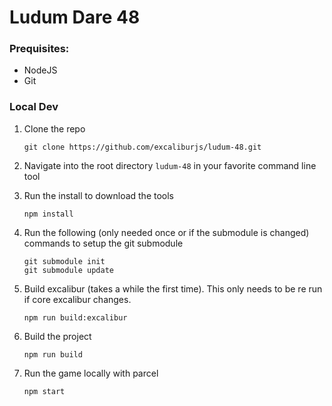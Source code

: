 # Ludum Dare 48

### Prequisites:

- NodeJS
- Git

### Local Dev

1.  Clone the repo

        git clone https://github.com/excaliburjs/ludum-48.git

2.  Navigate into the root directory `ludum-48` in your favorite command line tool

3.  Run the install to download the tools

        npm install

4.  Run the following (only needed once or if the submodule is changed) commands to setup the git submodule

        git submodule init
        git submodule update

5.  Build excalibur (takes a while the first time). This only needs to be re run if core excalibur changes.

        npm run build:excalibur

6.  Build the project

        npm run build

7.  Run the game locally with parcel

        npm start
